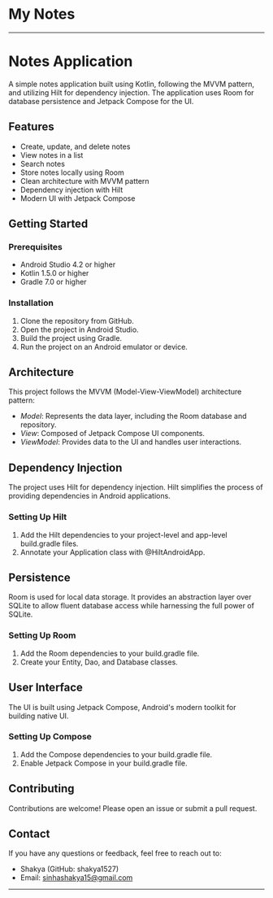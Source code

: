 # My Notes 
---

# Notes Application

A simple notes application built using Kotlin, following the MVVM pattern, and utilizing Hilt for dependency injection. The application uses Room for database persistence and Jetpack Compose for the UI.

## Features

- Create, update, and delete notes
- View notes in a list
- Search notes
- Store notes locally using Room
- Clean architecture with MVVM pattern
- Dependency injection with Hilt
- Modern UI with Jetpack Compose

## Getting Started

### Prerequisites

- Android Studio 4.2 or higher
- Kotlin 1.5.0 or higher
- Gradle 7.0 or higher

### Installation

1. Clone the repository from GitHub.
2. Open the project in Android Studio.
3. Build the project using Gradle.
4. Run the project on an Android emulator or device.

## Architecture

This project follows the MVVM (Model-View-ViewModel) architecture pattern:

- *Model*: Represents the data layer, including the Room database and repository.
- *View*: Composed of Jetpack Compose UI components.
- *ViewModel*: Provides data to the UI and handles user interactions.

## Dependency Injection

The project uses Hilt for dependency injection. Hilt simplifies the process of providing dependencies in Android applications.

### Setting Up Hilt

1. Add the Hilt dependencies to your project-level and app-level build.gradle files.
2. Annotate your Application class with @HiltAndroidApp.

## Persistence

Room is used for local data storage. It provides an abstraction layer over SQLite to allow fluent database access while harnessing the full power of SQLite.

### Setting Up Room

1. Add the Room dependencies to your build.gradle file.
2. Create your Entity, Dao, and Database classes.

## User Interface

The UI is built using Jetpack Compose, Android's modern toolkit for building native UI.

### Setting Up Compose

1. Add the Compose dependencies to your build.gradle file.
2. Enable Jetpack Compose in your build.gradle file.

## Contributing

Contributions are welcome! Please open an issue or submit a pull request.

## Contact

If you have any questions or feedback, feel free to reach out to:

- Shakya (GitHub: shakya1527)
- Email: sinhashakya15@gmail.com
---
